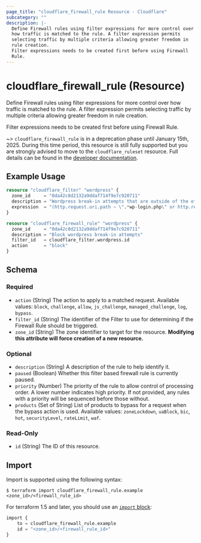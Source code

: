```yaml
---
page_title: "cloudflare_firewall_rule Resource - Cloudflare"
subcategory: ""
description: |-
  Define Firewall rules using filter expressions for more control over
  how traffic is matched to the rule. A filter expression permits
  selecting traffic by multiple criteria allowing greater freedom in
  rule creation.
  Filter expressions needs to be created first before using Firewall
  Rule.
---
```


# cloudflare_firewall_rule (Resource)

Define Firewall rules using filter expressions for more control over
how traffic is matched to the rule. A filter expression permits
selecting traffic by multiple criteria allowing greater freedom in
rule creation.

Filter expressions needs to be created first before using Firewall
Rule.

~> `cloudflare_firewall_rule` is in a deprecation phase until January 15th, 2025.
  During this time period, this resource is still
  fully supported but you are strongly advised  to move to the
  `cloudflare_ruleset` resource. Full details can be found in the
  [developer documentation](https://developers.cloudflare.com/waf/reference/migration-guides/firewall-rules-to-custom-rules/#relevant-changes-for-terraform-users).

## Example Usage

```terraform
resource "cloudflare_filter" "wordpress" {
  zone_id     = "0da42c8d2132a9ddaf714f9e7c920711"
  description = "Wordpress break-in attempts that are outside of the office"
  expression  = "(http.request.uri.path ~ \".*wp-login.php\" or http.request.uri.path ~ \".*xmlrpc.php\") and ip.src ne 192.0.2.1"
}

resource "cloudflare_firewall_rule" "wordpress" {
  zone_id     = "0da42c8d2132a9ddaf714f9e7c920711"
  description = "Block wordpress break-in attempts"
  filter_id   = cloudflare_filter.wordpress.id
  action      = "block"
}
```
<!-- schema generated by tfplugindocs -->
## Schema

### Required

- `action` (String) The action to apply to a matched request. Available values: `block`, `challenge`, `allow`, `js_challenge`, `managed_challenge`, `log`, `bypass`.
- `filter_id` (String) The identifier of the Filter to use for determining if the Firewall Rule should be triggered.
- `zone_id` (String) The zone identifier to target for the resource. **Modifying this attribute will force creation of a new resource.**

### Optional

- `description` (String) A description of the rule to help identify it.
- `paused` (Boolean) Whether this filter based firewall rule is currently paused.
- `priority` (Number) The priority of the rule to allow control of processing order. A lower number indicates high priority. If not provided, any rules with a priority will be sequenced before those without.
- `products` (Set of String) List of products to bypass for a request when the bypass action is used. Available values: `zoneLockdown`, `uaBlock`, `bic`, `hot`, `securityLevel`, `rateLimit`, `waf`.

### Read-Only

- `id` (String) The ID of this resource.

## Import

Import is supported using the following syntax:

```shell
$ terraform import cloudflare_firewall_rule.example <zone_id>/<firewall_rule_id>
```

For terraform 1.5 and later, you should use an [`import` block](https://developer.hashicorp.com/terraform/language/import):
```terraform
import {
    to = cloudflare_firewall_rule.example
    id = "<zone_id>/<firewall_rule_id>"
}
```
